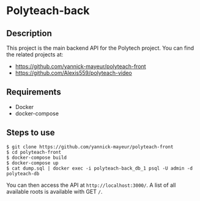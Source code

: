 # Polyteach-back

## Description

This project is the main backend API for the Polytech project.
You can find the related projects at:

* https://github.com/yannick-mayeur/polyteach-front
* https://github.com/Alexis559/polyteach-video

## Requirements

* Docker
* docker-compose

## Steps to use

```
$ git clone https://github.com/yannick-mayeur/polyteach-front
$ cd polyteach-front
$ docker-compose build
$ docker-compose up
$ cat dump.sql | docker exec -i polyteach-back_db_1 psql -U admin -d polyteach-db
```

You can then access the API at `http://localhost:3000/`. A list of all
available roots is available with GET `/`.
